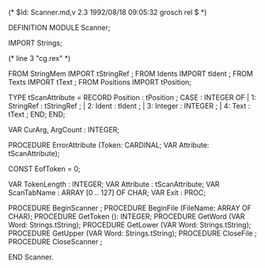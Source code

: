 (* $Id: Scanner.md,v 2.3 1992/08/18 09:05:32 grosch rel $ *)

DEFINITION MODULE Scanner;

IMPORT Strings;

(* line 3 "cg.rex" *)


FROM StringMem	IMPORT tStringRef	;
FROM Idents	IMPORT tIdent	;
FROM Texts	IMPORT tText	;
FROM Positions	IMPORT tPosition;

TYPE
   tScanAttribute = RECORD
	   Position	: tPosition	;
      CASE : INTEGER OF
      | 1: StringRef	: tStringRef	;
      | 2: Ident	: tIdent	;
      | 3: Integer	: INTEGER	;
      | 4: Text		: tText		;
      END;
   END;

VAR CurArg, ArgCount	: INTEGER;

PROCEDURE ErrorAttribute (Token: CARDINAL; VAR Attribute: tScanAttribute);


CONST EofToken	= 0;

VAR TokenLength	: INTEGER;
VAR Attribute	: tScanAttribute;
VAR ScanTabName	: ARRAY [0 .. 127] OF CHAR;
VAR Exit	: PROC;

PROCEDURE BeginScanner	;
PROCEDURE BeginFile	(FileName: ARRAY OF CHAR);
PROCEDURE GetToken	(): INTEGER;
PROCEDURE GetWord	(VAR Word: Strings.tString);
PROCEDURE GetLower	(VAR Word: Strings.tString);
PROCEDURE GetUpper	(VAR Word: Strings.tString);
PROCEDURE CloseFile	;
PROCEDURE CloseScanner	;

END Scanner.
